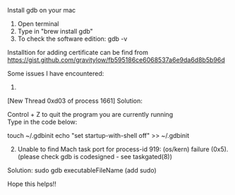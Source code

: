Install gdb on your mac 
1. Open terminal 
2. Type in "brew install gdb"
3. To check the software edition: gdb -v

Installtion for adding certificate can be find from 
https://gist.github.com/gravitylow/fb595186ce6068537a6e9da6d8b5b96d


Some issues I have encountered: 

1. 
[New Thread 0xd03 of process 1661]
Solution: 

Control + Z to quit the program you are currently running  
Type in the code below: 

touch ~/.gdbinit
echo "set startup-with-shell off" >> ~/.gdbinit

2. Unable to find Mach task port for process-id 919: (os/kern) failure (0x5).
 (please check gdb is codesigned - see taskgated(8))
 
 Solution: sudo gdb executableFileName (add sudo) 
 
 
 Hope this helps!! 
